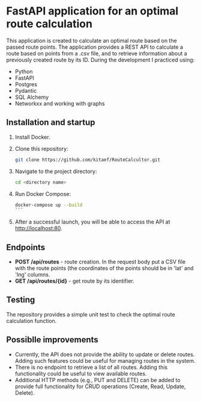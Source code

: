 # FastAPI application for an optimal route calculation

This application is created to calculate an optimal route based on the passed route points. The application provides a REST API to calculate a route based on points from a .csv file, and to retrieve information about a previously created route by its ID.
During the development I practiced using:
- Python
- FastAPI
- Postgres
- Pydantic
- SQL Alchemy
- Networkxx and working with graphs

## Installation and startup

1. Install Docker.
2. Clone this repository:

   ```bash
   git clone https://github.com/kitaef/RouteCalcultor.git
   ```

3. Navigate to the project directory:

   ```bash
   cd <directory name>
   ```

4. Run Docker Compose:

   ````bash
   docker-compose up --build
   ```

5. After a successful launch, you will be able to access the API at [http://localhost:80](http://localhost:80).

## Endpoints

- **POST /api/routes** - route creation. In the request body put a CSV file with the route points (the coordinates of the points should be in 'lat' and 'lng' columns.
- **GET /api/routes/{id}** - get route by its identifier.

## Testing

The repository provides a simple unit test to check the optimal route calculation function.

## Possiblle improvements

- Currently, the API does not provide the ability to update or delete routes. Adding such features could be useful for managing routes in the system.
- There is no endpoint to retrieve a list of all routes. Adding this functionality could be useful to view available routes.
- Additional HTTP methods (e.g., PUT and DELETE) can be added to provide full functionality for CRUD operations (Create, Read, Update, Delete).
